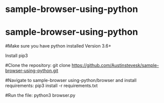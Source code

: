# sample-browser-using-python
# sample-browser-using-python

#Make sure you have python installed Version 3.6+

Install pip3

#Clone the repository:
git clone https://github.com/Austinstevesk/sample-browser-using-python.git

#Navigate to sample-browser using-python/browser and install requirements:
pip3 install -r requirements.txt

#Run the file:
python3 browser.py

